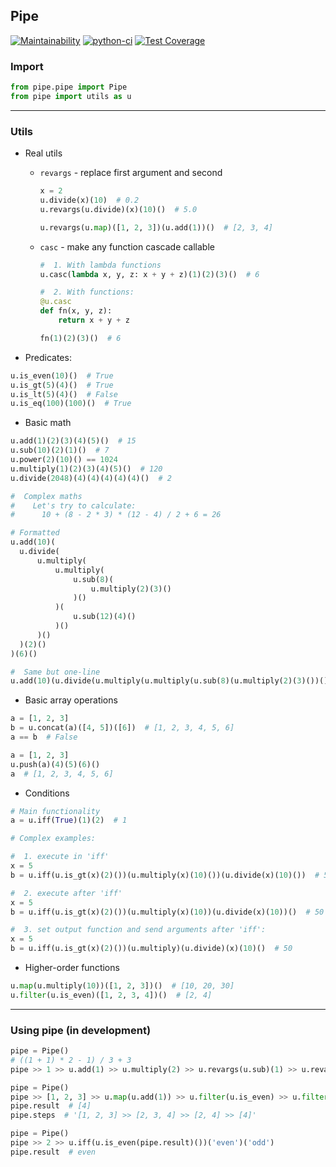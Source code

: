 ## Pipe

[![Maintainability](https://api.codeclimate.com/v1/badges/159a73ad4b24d66bf0ed/maintainability)](https://codeclimate.com/github/mnogom/pipe/maintainability)
[![python-ci](https://github.com/mnogom/pipe/actions/workflows/python-ci.yaml/badge.svg)](https://github.com/mnogom/pipe/actions/workflows/python-ci.yaml)
[![Test Coverage](https://api.codeclimate.com/v1/badges/159a73ad4b24d66bf0ed/test_coverage)](https://codeclimate.com/github/mnogom/pipe/test_coverage)

### Import
```python
from pipe.pipe import Pipe
from pipe import utils as u
```

---
### Utils
* Real utils
  * `revargs` - replace first argument and second 
    ```python
    x = 2
    u.divide(x)(10)  # 0.2
    u.revargs(u.divide)(x)(10)()  # 5.0

    u.revargs(u.map)([1, 2, 3])(u.add(1))()  # [2, 3, 4]
    ```

  * `casc` - make any function cascade callable
    ```python
    #  1. With lambda functions
    u.casc(lambda x, y, z: x + y + z)(1)(2)(3)()  # 6

    #  2. With functions:
    @u.casc
    def fn(x, y, z):
        return x + y + z

    fn(1)(2)(3)()  # 6
    ```
* Predicates:
```python
u.is_even(10)()  # True
u.is_gt(5)(4)()  # True
u.is_lt(5)(4)()  # False
u.is_eq(100)(100)()  # True
```
* Basic math
```python
u.add(1)(2)(3)(4)(5)()  # 15
u.sub(10)(2)(1)()  # 7
u.power(2)(10)() == 1024
u.multiply(1)(2)(3)(4)(5)()  # 120
u.divide(2048)(4)(4)(4)(4)(4)()  # 2

#  Complex maths
#    Let's try to calculate:
#      10 + (8 - 2 * 3) * (12 - 4) / 2 + 6 = 26

# Formatted
u.add(10)(
  u.divide(
      u.multiply(
          u.multiply(
              u.sub(8)(
                  u.multiply(2)(3)()
              )()
          )(
              u.sub(12)(4)()
          )()
      )()
  )(2)()
)(6)()

#  Same but one-line
u.add(10)(u.divide(u.multiply(u.multiply(u.sub(8)(u.multiply(2)(3)())())(u.sub(12)(4)())())())(2)())(6)()
```
* Basic array operations
```python
a = [1, 2, 3]
b = u.concat(a)([4, 5])([6])  # [1, 2, 3, 4, 5, 6]
a == b  # False
```
```python
a = [1, 2, 3]
u.push(a)(4)(5)(6)()
a  # [1, 2, 3, 4, 5, 6]
```
* Conditions
```python
# Main functionality
a = u.iff(True)(1)(2)  # 1

# Complex examples:

#  1. execute in 'iff'
x = 5
b = u.iff(u.is_gt(x)(2)())(u.multiply(x)(10)())(u.divide(x)(10)())  # 50

#  2. execute after 'iff'
x = 5
b = u.iff(u.is_gt(x)(2)())(u.multiply(x)(10))(u.divide(x)(10))()  # 50

#  3. set output function and send arguments after 'iff':
x = 5
b = u.iff(u.is_gt(x)(2)())(u.multiply)(u.divide)(x)(10)()  # 50

```
* Higher-order functions
```python
u.map(u.multiply(10))([1, 2, 3])()  # [10, 20, 30]
u.filter(u.is_even)([1, 2, 3, 4])()  # [2, 4]
```
---

### Using pipe (in development)
```python
pipe = Pipe()
# ((1 + 1) * 2 - 1) / 3 + 3
pipe >> 1 >> u.add(1) >> u.multiply(2) >> u.revargs(u.sub)(1) >> u.revargs(u.divide)(3) >> u.add(3)

pipe = Pipe()
pipe >> [1, 2, 3] >> u.map(u.add(1)) >> u.filter(u.is_even) >> u.filter(u.casc(lambda x: x > 3))
pipe.result  # [4]
pipe.steps  # '[1, 2, 3] >> [2, 3, 4] >> [2, 4] >> [4]'

pipe = Pipe()
pipe >> 2 >> u.iff(u.is_even(pipe.result)())('even')('odd')
pipe.result  # even
```
